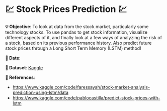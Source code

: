 # 💹 Stock Prices Prediction 💹

**💡 Objective**: To look at data from the stock market, particularly some technology stocks. To use pandas to get stock information, visualize different aspects of it, and finally look at a few ways of analyzing the risk of a stock, based on its previous performance history. Also predict future stock prices through a Long Short Term Memory (LSTM) method!

**📅 Date**: 

**🔢 Dataset**: 
[Kaggle](https://www.kaggle.com/datasets/hershyandrew/amzn-dpz-btc-ntfx-adjusted-may-2013may2019?resource=download)

**📜 References**:
- https://www.kaggle.com/code/faressayah/stock-market-analysis-prediction-using-lstm/data
- https://www.kaggle.com/code/pablocastilla/predict-stock-prices-with-lstm
